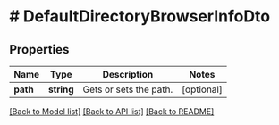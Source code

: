 # # DefaultDirectoryBrowserInfoDto

## Properties

Name | Type | Description | Notes
------------ | ------------- | ------------- | -------------
**path** | **string** | Gets or sets the path. | [optional]

[[Back to Model list]](../../README.md#models) [[Back to API list]](../../README.md#endpoints) [[Back to README]](../../README.md)
